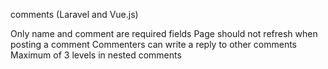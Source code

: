 comments (Laravel and Vue.js)

Only name and comment are required fields
Page should not refresh when posting a comment
Commenters can write a reply to other comments
Maximum of 3 levels in nested comments
